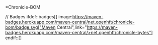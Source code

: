=Chronicle-BOM

// Badges
ifdef::badges[]
image:https://maven-badges.herokuapp.com/maven-central/net.openhft/chronicle-bom/badge.svg["Maven Central",link="https://maven-badges.herokuapp.com/maven-central/>net.openhft/chronicle-bytes"]
endif::[]
